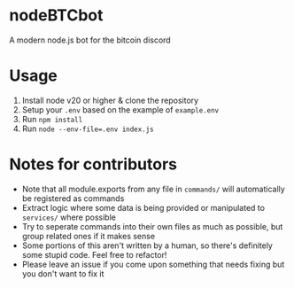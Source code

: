 # nodeBTCbot
 A modern node.js bot for the bitcoin discord
# Usage
 1. Install node v20 or higher & clone the repository
 2. Setup your `.env` based on the example of `example.env`
 3. Run `npm install`
 4. Run `node --env-file=.env index.js`
# Notes for contributors
 - Note that all module.exports from any file in `commands/` will automatically be registered as commands
 - Extract logic where some data is being provided or manipulated to `services/` where possible
 - Try to seperate commands into their own files as much as possible, but group related ones if it makes sense
 - Some portions of this aren't written by a human, so there's definitely some stupid code. Feel free to refactor!
 - Please leave an issue if you come upon something that needs fixing but you don't want to fix it